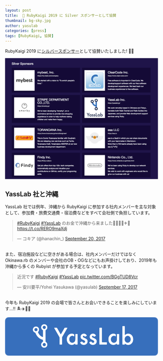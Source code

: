 ```yaml
---
layout: post
title:  💎 RubyKaigi 2019 に Silver スポンサーとして協賛
thumbnail: bg-sky.jpg
author: yasulab
categories: [press]
tags: [RubyKaigi, 協賛]
---
```


RubyKaigi 2019 に[シルバースポンサー](https://rubykaigi.org/2019/sponsors#silver)として協賛いたしました! 💎✨

[![RubyKaigi 2019 Silver Sponsors](/img/news/rubykaigi-2019-sponsors.png)](https://rubykaigi.org/2019/sponsors#silver)


## YassLab 社と沖縄

YassLab 社では例年、沖縄から RubyKaigi に参加する社内メンバーを主な対象として、参加費・旅費交通費・宿泊費などをすべて会社側で負担しています。

<blockquote class="twitter-tweet" data-lang="en"><p lang="ja" dir="ltr"><a href="https://twitter.com/hashtag/RubyKaigi?src=hash&amp;ref_src=twsrc%5Etfw">#RubyKaigi</a> <a href="https://twitter.com/hashtag/YassLab?src=hash&amp;ref_src=twsrc%5Etfw">#YassLab</a> のお金で沖縄から来ました🙏🙏🙏💴✈🌺 <a href="https://t.co/RERO9maXdj">https://t.co/RERO9maXdj</a></p>&mdash; コキア (@hanachin_) <a href="https://twitter.com/hanachin_/status/910429469222912001?ref_src=twsrc%5Etfw">September 20, 2017</a></blockquote>

<br>また、宿泊施設などに空きがある場合は、社内メンバーだけではなく Okinawa.rb のメンバーや会社のOB・OGなどにもお声掛けしており、2019年も沖縄から多くの Rubyist が参加する予定となっています。

<blockquote class="twitter-tweet" data-lang="en"><p lang="ja" dir="ltr">近況です <a href="https://twitter.com/hashtag/RubyKaigi?src=hash&amp;ref_src=twsrc%5Etfw">#RubyKaigi</a> <a href="https://twitter.com/hashtag/YassLab?src=hash&amp;ref_src=twsrc%5Etfw">#YassLab</a> <a href="https://t.co/BGgTUD8Vcr">pic.twitter.com/BGgTUD8Vcr</a></p>&mdash; 安川要平/Yohei Yasukawa (@yasulab) <a href="https://twitter.com/yasulab/status/909416139402260483?ref_src=twsrc%5Etfw">September 17, 2017</a></blockquote>

<br>今年も RubyKaigi 2019 の会場で皆さんとお会いできることを楽しみにしています...!! 🏝✈️💎✨

[![YassLab Inc.](/img/logos/800x200.png)](/)


<script async src="https://platform.twitter.com/widgets.js" charset="utf-8"></script>
